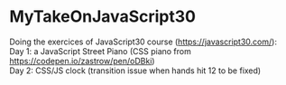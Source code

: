 # MyTakeOnJavaScript30

Doing the exercices of JavaScript30 course (https://javascript30.com/): </br>
Day 1: a JavaScript Street Piano (CSS piano from https://codepen.io/zastrow/pen/oDBki)</br>
Day 2: CSS/JS clock (transition issue when hands hit 12 to be fixed)</br>

